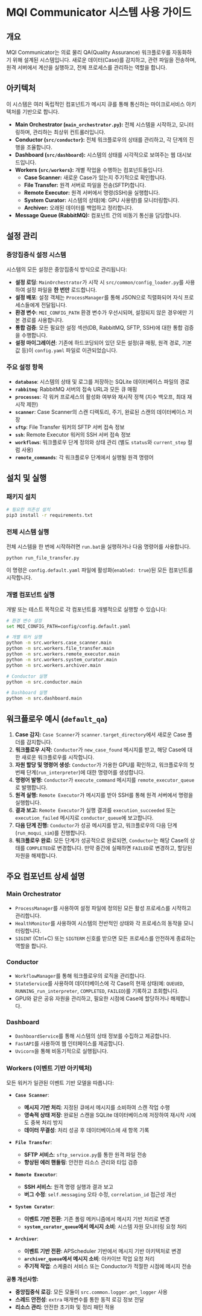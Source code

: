 # MQI Communicator 시스템 사용 가이드

## 개요

MQI Communicator는 의료 물리 QA(Quality Assurance) 워크플로우를 자동화하기 위해 설계된 시스템입니다. 새로운 데이터(Case)를 감지하고, 관련 파일을 전송하며, 원격 서버에서 계산을 실행하고, 전체 프로세스를 관리하는 역할을 합니다.

## 아키텍처

이 시스템은 여러 독립적인 컴포넌트가 메시지 큐를 통해 통신하는 마이크로서비스 아키텍처를 기반으로 합니다.

-   **Main Orchestrator (`main_orchestrator.py`):** 전체 시스템을 시작하고, 모니터링하며, 관리하는 최상위 컨트롤러입니다.
-   **Conductor (`src/conductor`):** 전체 워크플로우의 상태를 관리하고, 각 단계의 진행을 조율합니다.
-   **Dashboard (`src/dashboard`):** 시스템의 상태를 시각적으로 보여주는 웹 대시보드입니다.
-   **Workers (`src/workers`):** 개별 작업을 수행하는 컴포넌트들입니다.
    -   **Case Scanner:** 새로운 Case가 있는지 주기적으로 확인합니다.
    -   **File Transfer:** 원격 서버로 파일을 전송(SFTP)합니다.
    -   **Remote Executor:** 원격 서버에서 명령(SSH)을 실행합니다.
    -   **System Curator:** 시스템의 상태(예: GPU 사용량)를 모니터링합니다.
    -   **Archiver:** 오래된 데이터를 백업하고 정리합니다.
-   **Message Queue (RabbitMQ):** 컴포넌트 간의 비동기 통신을 담당합니다.

## 설정 관리

### 중앙집중식 설정 시스템

시스템의 모든 설정은 중앙집중식 방식으로 관리됩니다:

-   **설정 로딩**: `MainOrchestrator`가 시작 시 `src/common/config_loader.py`를 사용하여 설정 파일을 **한 번만** 로드합니다.
-   **설정 배포**: 설정 객체는 `ProcessManager`를 통해 JSON으로 직렬화되어 자식 프로세스들에게 전달됩니다.
-   **환경 변수**: `MQI_CONFIG_PATH` 환경 변수가 우선시되며, 설정되지 않은 경우에만 기본 경로를 사용합니다.
-   **통합 검증**: 모든 필요한 설정 섹션(DB, RabbitMQ, SFTP, SSH)에 대한 통합 검증을 수행합니다.
-   **설정 마이그레이션**: 기존에 하드코딩되어 있던 모든 설정(큐 매핑, 원격 경로, 기본값 등)이 `config.yaml` 파일로 이관되었습니다.

### 주요 설정 항목

-   **`database`**: 시스템의 상태 및 로그를 저장하는 SQLite 데이터베이스 파일의 경로
-   **`rabbitmq`**: RabbitMQ 서버의 접속 URL과 모든 큐 매핑
-   **`processes`**: 각 워커 프로세스의 활성화 여부와 재시작 정책 (지수 백오프, 최대 재시작 제한)
-   **`scanner`**: Case Scanner의 스캔 디렉토리, 주기, 완료된 스캔의 데이터베이스 저장
-   **`sftp`**: File Transfer 워커의 SFTP 서버 접속 정보
-   **`ssh`**: Remote Executor 워커의 SSH 서버 접속 정보
-   **`workflows`**: 워크플로우 단계 정의와 상태 관리 (별도 `status`와 `current_step` 컬럼 사용)
-   **`remote_commands`**: 각 워크플로우 단계에서 실행될 원격 명령어

## 설치 및 실행

### 패키지 설치

```bash
# 필요한 의존성 설치
pip3 install -r requirements.txt
```

### 전체 시스템 실행

전체 시스템을 한 번에 시작하려면 `run.bat`을 실행하거나 다음 명령어를 사용합니다.

```bash
python run_file_transfer.py
```

이 명령은 `config.default.yaml` 파일에 활성화(`enabled: true`)된 모든 컴포넌트를 시작합니다.

### 개별 컴포넌트 실행

개발 또는 테스트 목적으로 각 컴포넌트를 개별적으로 실행할 수 있습니다:

```bash
# 환경 변수 설정
set MQI_CONFIG_PATH=config/config.default.yaml

# 개별 워커 실행
python -m src.workers.case_scanner.main
python -m src.workers.file_transfer.main
python -m src.workers.remote_executor.main
python -m src.workers.system_curator.main
python -m src.workers.archiver.main

# Conductor 실행
python -m src.conductor.main

# Dashboard 실행
python -m src.dashboard.main
```

## 워크플로우 예시 (`default_qa`)

1.  **Case 감지:** `Case Scanner`가 `scanner.target_directory`에서 새로운 Case 폴더를 감지합니다.
2.  **워크플로우 시작:** `Conductor`가 `new_case_found` 메시지를 받고, 해당 Case에 대한 새로운 워크플로우를 시작합니다.
3.  **자원 할당 및 명령어 생성:** `Conductor`가 가용한 GPU를 확인하고, 워크플로우의 첫 번째 단계(`run_interpreter`)에 대한 명령어를 생성합니다.
4.  **명령어 발행:** `Conductor`가 `execute_command` 메시지를 `remote_executor_queue`로 발행합니다.
5.  **원격 실행:** `Remote Executor`가 메시지를 받아 SSH를 통해 원격 서버에서 명령을 실행합니다.
6.  **결과 보고:** `Remote Executor`가 실행 결과를 `execution_succeeded` 또는 `execution_failed` 메시지로 `conductor_queue`에 보고합니다.
7.  **다음 단계 진행:** `Conductor`가 성공 메시지를 받고, 워크플로우의 다음 단계(`run_moqui_sim`)를 진행합니다.
8.  **워크플로우 완료:** 모든 단계가 성공적으로 완료되면, `Conductor`는 해당 Case의 상태를 `COMPLETED`로 변경합니다. 만약 중간에 실패하면 `FAILED`로 변경하고, 할당된 자원을 해제합니다.

## 주요 컴포넌트 상세 설명

### Main Orchestrator

-   `ProcessManager`를 사용하여 설정 파일에 정의된 모든 활성 프로세스를 시작하고 관리합니다.
-   `HealthMonitor`를 사용하여 시스템의 전반적인 상태와 각 프로세스의 동작을 모니터링합니다.
-   `SIGINT` (Ctrl+C) 또는 `SIGTERM` 신호를 받으면 모든 프로세스를 안전하게 종료하는 역할을 합니다.

### Conductor

-   `WorkflowManager`를 통해 워크플로우의 로직을 관리합니다.
-   `StateService`를 사용하여 데이터베이스에 각 Case의 현재 상태(예: `QUEUED`, `RUNNING_run_interpreter`, `COMPLETED`, `FAILED`)를 기록하고 조회합니다.
-   GPU와 같은 공유 자원을 관리하고, 필요한 시점에 Case에 할당하거나 해제합니다.

### Dashboard
-   `DashboardService`를 통해 시스템의 상태 정보를 수집하고 제공합니다.
-   `FastAPI`를 사용하여 웹 인터페이스를 제공합니다.
-   `Uvicorn`을 통해 비동기적으로 실행됩니다.

### Workers (이벤트 기반 아키텍처)

모든 워커가 일관된 이벤트 기반 모델을 따릅니다:

-   **`Case Scanner`**: 
    - **메시지 기반 처리**: 지정된 큐에서 메시지를 소비하여 스캔 작업 수행
    - **영속적 상태 저장**: 완료된 스캔을 SQLite 데이터베이스에 저장하여 재시작 시에도 중복 처리 방지
    - **데이터 무결성**: 처리 성공 후 데이터베이스에 새 항목 기록

-   **`File Transfer`**: 
    - **SFTP 서비스**: `sftp_service.py`를 통한 원격 파일 전송
    - **향상된 에러 핸들링**: 안전한 리소스 관리와 타입 검증

-   **`Remote Executor`**: 
    - **SSH 서비스**: 원격 명령 실행과 결과 보고
    - **버그 수정**: `self.messaging` 오타 수정, `correlation_id` 접근성 개선

-   **`System Curator`**: 
    - **이벤트 기반 전환**: 기존 폴링 메커니즘에서 메시지 기반 처리로 변경
    - **`system_curator_queue`에서 메시지 소비**: 시스템 자원 모니터링 요청 처리

-   **`Archiver`**: 
    - **이벤트 기반 전환**: APScheduler 기반에서 메시지 기반 아키텍처로 변경
    - **`archiver_queue`에서 메시지 소비**: 아카이브 작업 요청 처리
    - **주기적 작업**: 스케줄러 서비스 또는 Conductor가 적절한 시점에 메시지 전송

**공통 개선사항:**
- **중앙집중식 로깅**: 모든 모듈이 `src.common.logger.get_logger` 사용
- **스레드 안전성**: `extra` 매개변수를 통한 동적 로깅 정보 전달
- **리소스 관리**: 안전한 초기화 및 정리 패턴 적용